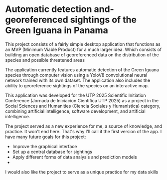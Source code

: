 # Automatic detection and-georeferenced sightings of the Green Iguana in Panama
This project consists of a fairly simple desktop application that functions as an MVP (Minimum Viable Product) for a much larger idea. Which consists of building an open database of georeferenced data on the distribution of the species and possible threatened areas

The application currently features automatic detection of the Green Iguana species through computer vision using a YoloV8 convolutional neural network trained with its own dataset. The application also includes the ability to georeference sightings of the species on an interactive map.

This application was developed for the UTP 2025 Scientific Initiation Conference (Jornada de Iniciacion Cientifica UTP 2025) as a project in the Social Sciences and Humanities (Ciencia Sociales y Humanistica) category, combining artificial intelligence, software development, and artificial intelligence.

The project served as a new experience for me, a source of knowledge, and practice. It won't end here. That's why I'll call it the first version of the app. I have many future goals for this project:
- Improve the graphical interface
- Set up a central database for sightings
- Apply different forms of data analysis and prediction models
- 
I would also like the project to serve as a unique practice for my data skills

